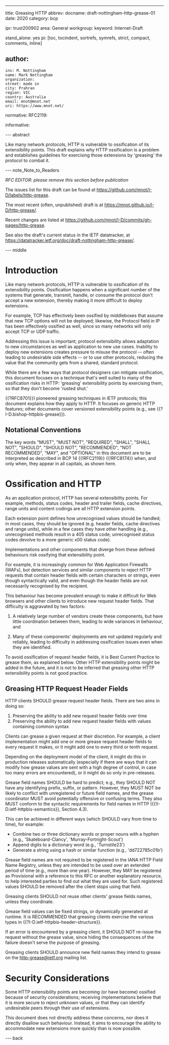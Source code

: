 ---
title: Greasing HTTP
abbrev:
docname: draft-nottingham-http-grease-01
date: 2020
category: bcp

ipr: trust200902
area: General
workgroup:
keyword: Internet-Draft

stand_alone: yes
pi: [toc, tocindent, sortrefs, symrefs, strict, compact, comments, inline]

author:
 -
    ins: M. Nottingham
    name: Mark Nottingham
    organization:
    street: made in
    city: Prahran
    region: VIC
    country: Australia
    email: mnot@mnot.net
    uri: https://www.mnot.net/

normative:
  RFC2119:

informative:


--- abstract

Like many network protocols, HTTP is vulnerable to ossification of its extensibility points. This draft explains why HTTP ossification is a problem and establishes guidelines for exercising those extensions by 'greasing' the protocol to combat it.


--- note_Note_to_Readers

*RFC EDITOR: please remove this section before publication*

The issues list for this draft can be found at <https://github.com/mnot/I-D/labels/http-grease>.

The most recent (often, unpublished) draft is at <https://mnot.github.io/I-D/http-grease/>.

Recent changes are listed at <https://github.com/mnot/I-D/commits/gh-pages/http-grease>.

See also the draft's current status in the IETF datatracker, at
<https://datatracker.ietf.org/doc/draft-nottingham-http-grease/>.

--- middle

# Introduction

Like many network protocols, HTTP is vulnerable to ossification of its extensibility points. Ossification happens when a significant number of the systems that generate, transmit, handle, or consume the protocol don't accept a new extension, thereby making it more difficult to deploy extensions.

For example, TCP has effectively been ossified by middleboxes that assume that new TCP options will not be deployed; likewise, the Protocol field in IP has been effectively ossified as well, since so many networks will only accept TCP or UDP traffic.

Addressing this issue is important; protocol extensibility allows adaptation to new circumstances as well as application to new use cases. Inability to deploy new extensions creates pressure to misuse the protocol -- often leading to undesirable side effects -- or to use other protocols, reducing the value that the community gets from a shared, standard protocol.

While there are a few ways that protocol designers can mitigate ossification, this document focuses on a technique that's well suited to many of the ossification risks in HTTP: 'greasing' extensibility points by exercising them, so that they don't become 'rusted shut.'

{{?RFC8701}}) pioneered greasing techniques in IETF protocols; this document explains how they apply to HTTP. It focuses on generic HTTP features; other documents cover versioned extensibility points (e.g., see {{?I-D.bishop-httpbis-grease}}).

## Notational Conventions

The key words "MUST", "MUST NOT", "REQUIRED", "SHALL", "SHALL NOT", "SHOULD", "SHOULD NOT", "RECOMMENDED", "NOT RECOMMENDED", "MAY", and "OPTIONAL" in this document are to be interpreted as described in BCP 14 {{!RFC2119}} {{!RFC8174}} when, and only when, they appear in all capitals, as shown here.

# Ossification and HTTP

As an application protocol, HTTP has several extensibility points. For example, methods, status codes, header and trailer fields, cache directives, range units and content codings are all HTTP extension points.

Each extension point defines how unrecognised values should be handled; in most cases, they should be ignored (e.g. header fields, cache directives and range units), while in a few cases they have other handling (e.g., unrecognised methods result in a 405 status code; unrecognised status codes devolve to a more generic x00 status code).

Implementations and other components that diverge from these defined behaviours risk ossifying that extensibility point.

For example, it is increasingly common for Web Application Firewalls (WAFs), bot detection services and similar components to reject HTTP requests that contain header fields with certain characters or strings, even though syntactically valid, and even though the header fields are not necessarily recognised by the recipient.

This behaviour has become prevalent enough to make it difficult for Web browsers and other clients to introduce new request header fields. That difficulty is aggravated by two factors:

1. A relatively large number of vendors create these components, but have little coordination between them, leading to wide variances in behaviour, and

2. Many of these components' deployments are not updated regularly and reliably, leading to difficulty in addressing ossification issues even when they are identified.

To avoid ossification of request header fields, it is Best Current Practice to grease them, as explained below. Other HTTP extensibility points might be added in the future, and it is not to be inferred that greasing other HTTP extensibility points is not good practice.


## Greasing HTTP Request Header Fields

HTTP clients SHOULD grease request header fields. There are two aims in doing so:

1. Preserving the ability to add new request header fields over time
2. Preserving the ability to add new request header fields with values containing common syntax

Clients can grease a given request at their discretion. For example, a client implementation might add one or more grease request header fields to every request it makes, or it might add one to every third or tenth request.

Depending on the deployment model of the client, it might do this in production releases automatically (especially if there are ways that it can modify how grease values are sent with a high degree of control, in case too many errors are encountered), or it might do so only in pre-releases.

Grease field names SHOULD be hard to predict; e.g., they SHOULD NOT have any identifying prefix, suffix, or pattern. However, they MUST NOT be likely to conflict with unregistered or future field names, and the grease coordinator MUST avoid potentially offensive or confusing terms. They also MUST conform to the syntactic requirements for field names in HTTP ({{!I-D.ietf-httpbis-semantics}}, Section 4.3).

This can be achieved in different ways (which SHOULD vary from time to time), for example:

* Combine two or three dictionary words or proper nouns with a hyphen (e.g., 'Skateboard-Clancy', 'Murray-Fortnight-Scout')
* Append digits to a dictionary word (e.g., 'Turnstile23')
* Generate a string using a hash or similar function (e.g., 'dd722785c01b')

Grease field names are not required to be registered in the IANA HTTP Field Name Registry, unless they are intended to be used over an extended period of time (e.g., more than one year). However, they MAY be registered as Provisional with a reference to this RFC or another explanatory resource, to help interested parties to find out what they are used for. Such registered values SHOULD be removed after the client stops using that field.

Greasing clients SHOULD not reuse other clients' grease fields names, unless they coordinate.

Grease field values can be fixed strings, or dynamically generated at runtime. It is RECOMMENDED that greasing clients exercise the various types in {{?I-D.ietf-httpbis-header-structure}}.

If an error is encountered by a greasing client, it SHOULD NOT re-issue the request without the grease value, since hiding the consequences of the failure doesn't serve the purpose of greasing.

Greasing clients SHOULD announce new field names they intend to grease on the http-grease@ietf.org mailing list.


# Security Considerations

Some HTTP extensibility points are becoming (or have become) ossified because of security considerations; receiving implementations believe that it is more secure to reject unknown values, or that they can identify undesirable peers through their use of extensions.

This document does not directly address these concerns, nor does it directly disallow such behaviour. Instead, it aims to encourage the ability to accommodate new extensions more quickly than is now possible.

--- back



